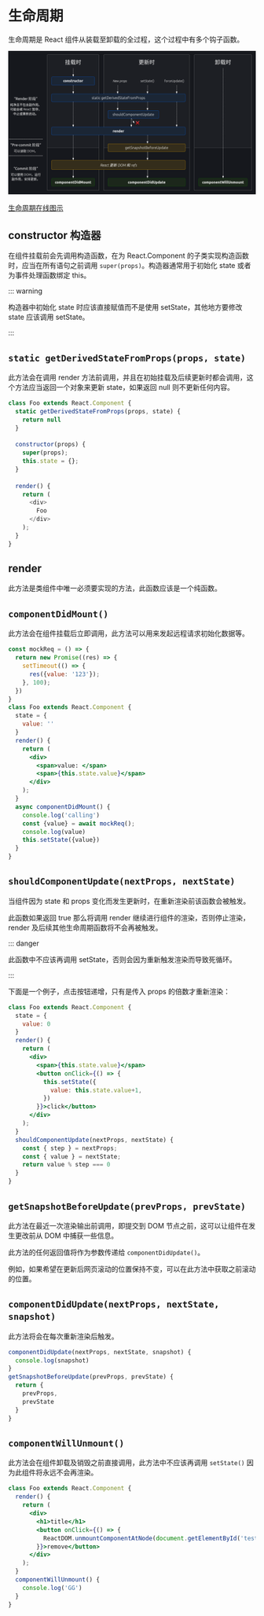 # 生命周期

生命周期是 React 组件从装载至卸载的全过程，这个过程中有多个钩子函数。

![生命周期](./images/life-cycle.png)

[生命周期在线图示](https://projects.wojtekmaj.pl/react-lifecycle-methods-diagram/)

## constructor 构造器

在组件挂载前会先调用构造函数，在为 React.Component 的子类实现构造函数时，应当在所有语句之前调用 `super(props)`。构造器通常用于初始化 state 或者为事件处理函数绑定 this。

::: warning

构造器中初始化 state 时应该直接赋值而不是使用 setState，其他地方要修改 state 应该调用 setState。

:::

## `static getDerivedStateFromProps(props, state)`

此方法会在调用 render 方法前调用，并且在初始挂载及后续更新时都会调用，这个方法应当返回一个对象来更新 state，如果返回 null 则不更新任何内容。

```js
class Foo extends React.Component {
  static getDerivedStateFromProps(props, state) {
    return null
  }

  constructor(props) {
    super(props);
    this.state = {};
  }

  render() {
    return (
      <div>
        Foo
      </div>
    );
  }
}
```

## render

此方法是类组件中唯一必须要实现的方法，此函数应该是一个纯函数。

## `componentDidMount()`

此方法会在组件挂载后立即调用，此方法可以用来发起远程请求初始化数据等。

```jsx
const mockReq = () => {
  return new Promise((res) => {
    setTimeout(() => {
      res({value: '123'});
    }, 100);
  })
}
class Foo extends React.Component {
  state = {
    value: ''
  }
  render() {
    return (
      <div>
        <span>value: </span>
        <span>{this.state.value}</span>
      </div>
    );
  }
  async componentDidMount() {
    console.log('calling')
    const {value} = await mockReq();
    console.log(value)
    this.setState({value})
  }
}
```

## `shouldComponentUpdate(nextProps, nextState)`

当组件因为 state 和 props 变化而发生更新时，在重新渲染前该函数会被触发。

此函数如果返回 true 那么将调用 render 继续进行组件的渲染，否则停止渲染，render 及后续其他生命周期函数将不会再被触发。

::: danger

此函数中不应该再调用 setState，否则会因为重新触发渲染而导致死循环。

:::

下面是一个例子，点击按钮递增，只有是传入 props 的倍数才重新渲染：

```jsx
class Foo extends React.Component {
  state = {
    value: 0
  }
  render() {
    return (
      <div>
        <span>{this.state.value}</span>
        <button onClick={() => {
          this.setState({
            value: this.state.value+1,
          })
        }}>click</button>
      </div>
    );
  }
  shouldComponentUpdate(nextProps, nextState) {
    const { step } = nextProps;
    const { value } = nextState;
    return value % step === 0
  }
}
```

## `getSnapshotBeforeUpdate(prevProps, prevState)`

此方法在最近一次渲染输出前调用，即提交到 DOM 节点之前，这可以让组件在发生更改前从 DOM 中捕获一些信息。

此方法的任何返回值将作为参数传递给 `componentDidUpdate()`。

例如，如果希望在更新后网页滚动的位置保持不变，可以在此方法中获取之前滚动的位置。

## `componentDidUpdate(nextProps, nextState, snapshot)`

此方法将会在每次重新渲染后触发。

```js
componentDidUpdate(nextProps, nextState, snapshot) {
  console.log(snapshot)
}
getSnapshotBeforeUpdate(prevProps, prevState) {
  return {
    prevProps,
    prevState
  }
}
```

## `componentWillUnmount()`

此方法会在组件卸载及销毁之前直接调用，此方法中不应该再调用 `setState()` 因为此组件将永远不会再渲染。

```jsx
class Foo extends React.Component {
  render() {
    return (
      <div>
        <h1>title</h1>
        <button onClick={() => {
          ReactDOM.unmountComponentAtNode(document.getElementById('test'))
        }}>remove</button>
      </div>
    );
  }
  componentWillUnmount() {
    console.log('GG')
  }
}
```
